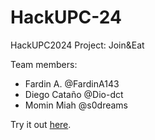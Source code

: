 # HackUPC-24

HackUPC2024 Project: Join&Eat

Team members:
- Fardin A. @FardinA143
- Diego Cataño @Dio-dct
- Momin Miah @s0dreams


Try it out [here](http://buffet.tekhmos.com).



